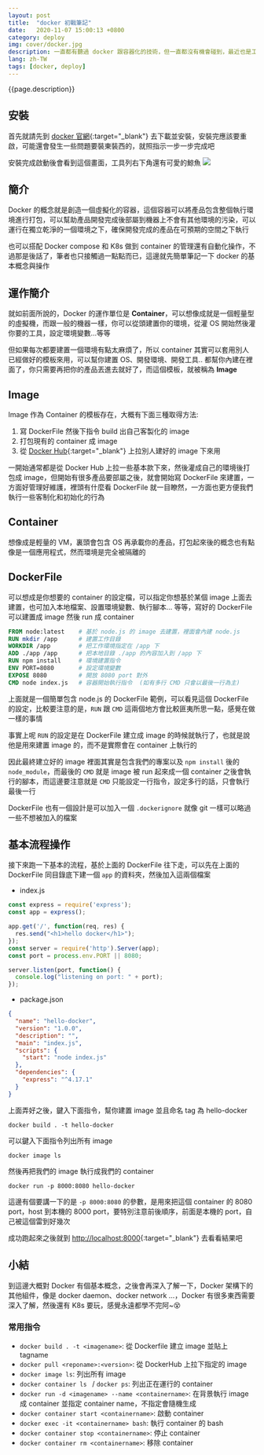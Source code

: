 ```yaml
---
layout: post
title:  "docker 初戰筆記"
date:   2020-11-07 15:00:13 +0800
category: deploy
img: cover/docker.jpg
description: 一直都有聽過 docker 跟容器化的技術，但一直都沒有機會碰到，最近也是工作關係開始接觸到，一些觀念跟操作都還不是很清晰，趕快先把所知先紀錄一下
lang: zh-TW
tags: [docker, deploy]
---
```


{{page.description}}

## 安裝
首先就請先到 [docker 官網](https://www.docker.com/){:target="_blank"} 去下載並安裝，安裝完應該要重啟，可能還會發生一些問題要裝東裝西的，就照指示一步一步完成吧

安裝完成啟動後會看到這個畫面，工具列右下角還有可愛的鯨魚
![](https://i.imgur.com/2GRGiA4.png)

## 簡介
Docker 的概念就是創造一個虛擬化的容器，這個容器可以將產品包含整個執行環境進行打包，可以幫助產品開發完成後部屬到機器上不會有其他環境的污染，可以運行在獨立乾淨的一個環境之下，確保開發完成的產品在可預期的空間之下執行

也可以搭配 Docker compose 和 K8s 做到 container 的管理還有自動化操作，不過那是後話了，筆者也只接觸過一點點而已，這邊就先簡單筆記一下 docker 的基本概念與操作

## 運作簡介
就如前面所說的，Docker 的運作單位是 **Container**，可以想像成就是一個輕量型的虛擬機，而跟一般的機器一樣，你可以從頭建置你的環境，從灌 OS 開始然後灌你要的工具，設定環境變數...等等

但如果每次都要建置一個環境有點太麻煩了，所以 container 其實可以套用別人已經做好的模板來用，可以幫你建置 OS、開發環境、開發工具.. 都幫你內建在裡面了，你只需要再把你的產品丟進去就好了，而這個模板，就被稱為 **Image**

## Image
Image 作為 Container 的模板存在，大概有下面三種取得方法:
1. 寫 DockerFile 然後下指令 build 出自己客製化的 image
2. 打包現有的 container 成 image
3. 從 [Docker Hub](https://hub.docker.com/){:target="_blank"} 上拉別人建好的 image 下來用

一開始通常都是從 Docker Hub 上拉一些基本款下來，然後灌成自己的環境後打包成 image，但開始有很多產品要部屬之後，就會開始寫 DockerFile 來建置，一方面好管理好維護，裡頭有什麼看 DockerFile 就一目瞭然，一方面也更方便我們執行一些客制化和初始化的行為

## Container
想像成是輕量的 VM，裏頭會包含 OS 再承載你的產品，打包起來後的概念也有點像是一個應用程式，然而環境是完全被隔離的

## DockerFile
可以想成是你想要的 container 的設定檔，可以指定你想基於某個 image 上面去建置，也可加入本地檔案、設置環境變數、執行腳本... 等等，寫好的 DockerFile 可以建置成 image 然後 run 成 container

```dockerfile
FROM node:latest    # 基於 node.js 的 image 去建置，裡面會內建 node.js
RUN mkdir /app      # 建置工作目錄
WORKDIR /app        # 把工作環境指定在 /app 下
ADD ./app /app      # 把本地目錄 ./app 的內容加入到 /app 下
RUN npm install     # 環境建置指令
ENV PORT=8080       # 設定環境變數
EXPOSE 8080         # 開放 8080 port 對外
CMD node index.js   # 容器開始執行指令  (如有多行 CMD 只會以最後一行為主)
```

上面就是一個簡單包含 node.js 的 DockerFile 範例，可以看見這個 DockerFile 的設定，比較要注意的是，`RUN` 跟 `CMD` 這兩個地方會比較匪夷所思一點，感覺在做一樣的事情

事實上呢 `RUN` 的設定是在 DockerFile 建立成 image 的時候就執行了，也就是說他是用來建置 image 的，而不是實際會在 container 上執行的

因此最終建立好的 image 裡面其實是包含我們的專案以及 `npm install` 後的 `node_module`，而最後的 `CMD` 就是 image 被 run 起來成一個 container 之後會執行的腳本，而這邊要注意就是 `CMD` 只能設定一行指令，設定多行的話，只會執行最後一行

DockerFile 也有一個設計是可以加入一個 `.dockerignore` 就像 git 一樣可以略過一些不想被加入的檔案

## 基本流程操作
接下來跑一下基本的流程，基於上面的 DockerFile 往下走，可以先在上面的 DockerFile 同目錄底下建一個 `app` 的資料夾，然後加入這兩個檔案

+ index.js

```javascript
const express = require('express');
const app = express();

app.get('/', function(req, res) {
  res.send("<h1>hello docker</h1>");
});
const server = require('http').Server(app);
const port = process.env.PORT || 8080;

server.listen(port, function() {
  console.log("listening on port: " + port);
});
```

+ package.json

```json
{
  "name": "hello-docker",
  "version": "1.0.0",
  "description": "",
  "main": "index.js",
  "scripts": {
    "start": "node index.js"
  },
  "dependencies": {
    "express": "^4.17.1"
  }
}
```

上面弄好之後，鍵入下面指令，幫你建置 image 並且命名 tag 為 hello-docker

```shell
docker build . -t hello-docker
```

可以鍵入下面指令列出所有 image

```shell
docker image ls
```

然後再把我們的 image 執行成我們的 container

```shell
docker run -p 8000:8080 hello-docker
```

這邊有個要講一下的是 `-p 8000:8080` 的參數，是用來把這個 container 的 8080 port，host 到本機的 8000 port，要特別注意前後順序，前面是本機的 port，自己被這個雷到好幾次

成功跑起來之後就到 [http://localhost:8000](http://localhost:8000){:target="_blank"} 去看看結果吧

## 小結
到這邊大概對 Docker 有個基本概念，之後會再深入了解一下，Docker 架構下的其他組件，像是 docker daemon、docker network ...，Docker 有很多東西需要深入了解，然後還有 K8s 要玩，感覺永遠都學不完阿~😵

### 常用指令

+ `docker build . -t <imagename>`: 從 Dockerfile 建立 image 並貼上 tagname
+ `docker pull <reponame>:<version>`: 從 DockerHub 上拉下指定的 image
+ `docker image ls`: 列出所有 image
+ `docker container ls ` / `docker ps`: 列出正在運行的 container
+ `docker run -d <imagename> --name <containername>`: 在背景執行 image 成 container 並指定 container name，不指定會隨機生成
+ `docker container start <containername>`: 啟動 container
+ `docker exec -it <containername> bash`: 執行 container 的 bash
+ `docker container stop <containername>`: 停止 container
+ `docker container rm <containername>`: 移除 container